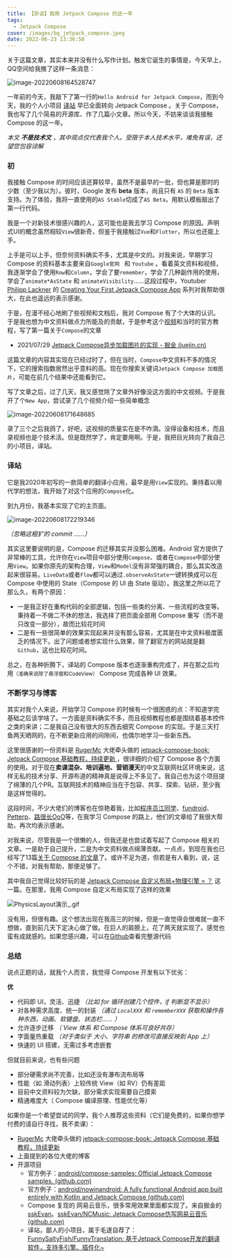 ```yaml
---
title: 【杂谈】我用 Jetpack Compose 的这一年
tags:
  - Jetpack Compose
cover: /images/bg_jetpack_compose.jpeg
date: 2022-06-23 13:36:50
---
```


关于这篇文章，其实本来并没有什么写作计划。触发它诞生的事情是，今天早上，QQ空间给我推了这样一条消息：

![image-20220608164528747](http://img.funnysaltyfish.fun/i/2022/06/08/62a061b06cc63.png)

一年前的今天，我敲下了第一行的`Hello Android for Jetpack Compose`，而到今天，我的个人小项目 [译站](https://github.com/FunnySaltyFish/FunnyTranslation) 早已全面转向 Jetpack Compose 。关于 Compose，我也写了几个简易的开源库、作了几篇小文章。所以今天，不妨来谈谈我接触 Compose 的这一年。

*本文 **不是技术文** ，其中观点仅代表我个人。受限于本人技术水平，难免有误，还望您包容谅解*



### 初

我接触 Compose 的时间应该还算较早，虽然不是最早的一批，但也算是那时的少数（至少我以为）。彼时，Google 发布 **beta** 版本，尚且只有 `AS` 的 `Beta` 版本支持。为了体验，我将一直使用的`AS Stable`切成了`AS Beta`，用默认模板敲出了第一行代码。

我是一个对新技术很感兴趣的人，这可能也是我去学习 Compose 的原因。声明式UI的概念虽然相较`View`很新奇，但鉴于我接触过`Vue`和`Flutter`，所以也还能上手。

上手是可以上手，但奈何资料确实不多，尤其是中文的。对我来说，早期学习 Compose 的资料基本主要来自`Google官网 ` 和 `Youtube` 。看着英文资料和视频，我逐渐学会了使用`Row`和`Column`，学会了要`remember`，学会了几种副作用的使用，学会了`animate*AsState` 和 `animateVisibility`……这段过程中，Youtuber [Philipp Lackner](https://www.youtube.com/c/PhilippLackner) 的 [Creating Your First Jetpack Compose App](https://www.youtube.com/watch?v=cDabx3SjuOY&list=PLQkwcJG4YTCSpJ2NLhDTHhi6XBNfk9WiC) 系列对我帮助很大，在此也遥远的表示感谢。

于是，在漫不经心地刷了些视频和文档后，我对 Compose 有了个大体的认识。于是我也想为中文资料做点力所能及的贡献，于是参考这个[视频](https://www.youtube.com/watch?v=ktOWiLx83bQ&list=PLgCYzUzKIBE_I0_tU5TvkfQpnmrP_9XV8&index=20)和当时的官方教程，写了第一篇关于`Compose`的文章

- 2021/07/29  [Jetpack Compose异步加载图片的实现 - 掘金 (juejin.cn)](https://juejin.cn/post/6990203393964769317)

这篇文章的内容其实现在已经过时了，但在当时，`Compose`中文资料不多的情况下，它的搜索指数居然出乎意料的高。现在你搜索关键词`Jetpack Compose 加载图片`，可能在前几个结果中还能看到它。

写了文章之后，过了几天，我又感觉除了文章外好像没这方面的中文视频。于是我开了个`New App`，尝试录了几个视频介绍一些简单概念

![image-20220608171648685](http://img.funnysaltyfish.fun/i/2022/06/08/62a0690128c40.png)

录了三个之后我鸽了，好吧，这视频的质量实在是不咋滴。没得设备和技术，而且录视频也是个技术活。但是既然学了，肯定要用啊。于是，我把目光转向了我自己的小项目，译站。



### 译站

它是我2020年初写的一款简单的翻译小应用，最早是用`View`实现的。秉持着以用代学的想法，我开始了对这个应用的`Compose`化。

到九月份，我基本实现了它的主页面。

![image-20220608172219346](http://img.funnysaltyfish.fun/i/2022/06/08/62a06a4b9df85.png)

*（忽略这粗犷的 commit ……）*

其实这里要说明的是，Compose 的迁移其实并没那么困难。Android 官方提供了非常棒的工具，允许你在`View`项目中部分使用`Compose`、或者在`Compose`中部分使用`View`。如果你原先的架构合理，`View`和`Model`没有非常强的耦合，那么其实改造起来很容易。`LiveData`或者`Flow`都可以通过`.observeAsState`一键转换成可以在 Compose 中使用的 State（Compose 的 UI 由 State 驱动）。我这里之所以花了那么久，有两个原因：

- 一是我正好在重构代码的全部逻辑，包括一些类的分离、一些流程的改变等。秉持着一不做二不休的想法，我选择了把页面全部用 Compose 重写（而不是只改变一部分），故而比较花时间
- 二是有一些很简单的效果实现起来并没有那么容易，尤其是在中文资料极度匮乏的情况下。出了问题或者想实现什么效果，除了翻官方的网站就是翻 `Github`，这也比较花时间。

总之，在各种折腾下，译站的 Compose 版本也逐渐重构完成了，并在那之后均用<small>（准确来说除了悬浮窗和CodeView）</small> Compose 完成各种 UI 效果。



### 不断学习与博客

其实对我个人来说，开始学习 Compose 的时候有一个很困惑的点：不知道学完基础之后该学啥了。一方面是资料确实不多，而且视频教程也都是围绕着基本控件之类的来讲；二是我自己没有很大的东西去细究 Compose 的实现。于是三天打鱼两天晒网的，在不断更新应用的间隙间，也偶尔地学习一些新东西。

这里很感谢的一份资料是 [RugerMc](https://juejin.cn/user/1714893871911502) 大佬牵头做的 [jetpack-compose-book: Jetpack Compose 基础教程，持续更新 ](https://github.com/compose-museum/jetpack-compose-book) ，很详细的介绍了 Compose 各个方面的使用。对于现在**卖课混杂、培训遍地、营销漫天**的中文互联网社区环境来说，这样无私的技术分享、开源布道的精神真是说得上不多见了。我自己也为这个项目提了绵薄的几个PR。互联网技术的精神应当在于包容、共享、探索、钻研，至少我是这样觉得的。

这段时间，不少大佬们的博客也在惊艳着我，比如[程序员江同学](https://juejin.cn/user/668101431009496/posts)、[fundroid](https://juejin.cn/user/3931509309842872)、[Petterp](https://juejin.cn/user/3491704662136541)、[路很长OoO](https://juejin.cn/user/4019470242152616)等，在我学习 Compose 的路上，他们的文章给了我很大帮助，再次均表示感谢。

对我来说，尽管我是一个很懒的人，但我还是也尝试着写起了 Compose 相关的文章。一是助于自己提升，二是为中文资料做点绵薄贡献。一点点，到现在我也已经写了13篇[关于 Compose 的文章](https://juejin.cn/column/7024350372680433672)了。或许不足为道，但若是有人看到，说，这个不错，对我有帮助，那便足够了。

其中我自己觉得比较好玩的是 [Jetpack Compose 自定义布局+物理引擎 = ？](https://juejin.cn/post/7103824524876972046) 这一篇。在那里，我用 Compose 自定义布局实现了这样的效果

![PhysicsLayout演示_.gif](https://p3-juejin.byteimg.com/tos-cn-i-k3u1fbpfcp/eb2694fea1b14df7b49b4b789b7b7a2b~tplv-k3u1fbpfcp-zoom-in-crop-mark:1304:0:0:0.awebp?)



没有用，但很有趣。这个想法出现在我高三的时候，但是一直觉得会很难就一直不想做，直到前几天下定决心做了做。在巨人的肩膀上，花了两天就实现了。感觉也蛮有成就感的。如果您感兴趣，可以在[Github](https://github.com/FunnySaltyFish/JetpackComposePhysicsLayout)查看完整源代码



### 总结

说点正题的话，就我个人而言，我觉得 Compose 开发有以下优劣：

**优**

- 代码即 UI，灵活、迅捷 *（比如  for 循环创建几个控件，if 判断显不显示）*
- 对各种需求高度、统一的封装  *（通过 `LocalXXX` 和 `rememberXXX` 获取和操作各种东西，动画、软键盘、状态栏…… ）*
- 允许逐步迁移  *（ View 体系 和 Compose 体系可良好共存）*
- 字面量热重载  *（对于类似于 大小、字符串 的修改可直接反映到 App 上）*
- 快速的 UI 搭建，无需过多考虑嵌套



但就目前来说，也有些问题

- 部分硬需求尚不完善，比如还没有瀑布流布局等
- 性能（如 滑动列表）上较传统 View（如 RV）仍有差距
- 目前中文资料较为欠缺，部分需求实现需要自己摸索
- 精通难度大（ Compose 编译原理、性能优化等）



如果你是一个希望尝试的同学，我个人推荐这些资料（它们是免费的，如果你想学付费的请自行寻找，我不卖课）：

-  [RugerMc](https://juejin.cn/user/1714893871911502) 大佬牵头做的 [jetpack-compose-book: Jetpack Compose 基础教程，持续更新 ](https://github.com/compose-museum/jetpack-compose-book)
- 上面提到的各位大佬的博客
- 开源项目
  - 官方例子：[android/compose-samples: Official Jetpack Compose samples. (github.com)](https://github.com/android/compose-samples)
  - 官方例子：[android/nowinandroid: A fully functional Android app built entirely with Kotlin and Jetpack Compose (github.com)](https://github.com/android/nowinandroid)
  - Compose 复现的 网易云音乐，很多常用效果里面都实现了。来自掘金的[sskEvan](https://juejin.cn/user/1856402275178407)。[sskEvan/NCMusic: Jetpack Compose仿写网易云音乐 (github.com)](https://github.com/sskEvan/NCMusic)
  - 译站，鄙人的小项目，属于毛遂自荐了：[FunnySaltyFish/FunnyTranslation: 基于Jetpack Compose开发的翻译软件，支持多引擎、插件化~](https://github.com/FunnySaltyFish/FunnyTranslation)